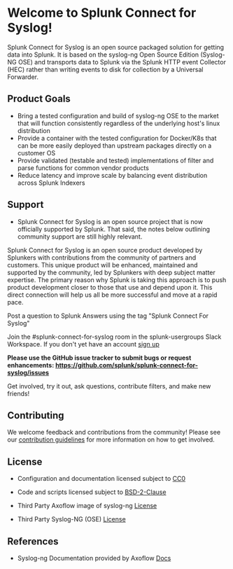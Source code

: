 # Welcome to Splunk Connect for Syslog!

Splunk Connect for Syslog is an open source packaged solution for 
getting data into Splunk.  It is based on the syslog-ng Open Source Edition (Syslog-NG OSE) and transports data to Splunk via the Splunk 
HTTP event Collector (HEC) rather than writing events to disk for collection by a Universal Forwarder.

## Product Goals

* Bring a tested configuration and build of syslog-ng OSE to the market that will function consistently regardless of the underlying host's linux distribution
* Provide a container with the tested configuration for Docker/K8s that can be more easily deployed than upstream packages directly on a customer OS
* Provide validated (testable and tested) implementations of filter and parse functions for common vendor products
* Reduce latency and improve scale by balancing event distribution across Splunk Indexers


## Support

* Splunk Connect for Syslog is an open source project that is now officially supported by Splunk.  That said, the notes below outlining community support are still highly relevant.

Splunk Connect for Syslog is an open source product developed by Splunkers with contributions from the community of partners and customers.
This unique product will be enhanced, maintained and supported by the community, led by Splunkers with deep subject matter expertise. The
primary reason why Splunk is taking this approach is to push product development closer to those that use and depend upon it. This direct
connection will help us all be more successful and move at a rapid pace.

Post a question to Splunk Answers using the tag "Splunk Connect For Syslog"

Join the #splunk-connect-for-syslog room in the splunk-usergroups Slack Workspace. If you don't yet have an account [sign up](https://docs.splunk.com/Documentation/Community/1.0/community/Chat)

**Please use the GitHub issue tracker to submit bugs or request enhancements: https://github.com/splunk/splunk-connect-for-syslog/issues**

Get involved, try it out, ask questions, contribute filters, and make new friends!

## Contributing

We welcome feedback and contributions from the community! Please see our [contribution guidelines](CONTRIBUTING.md) for more information on how to get involved.

## License

* Configuration and documentation licensed subject to [CC0](LICENSE-CC0)

* Code and scripts licensed subject to [BSD-2-Clause](LICENSE-BSD2) 

* Third Party Axoflow image of syslog-ng [License](https://github.com/axoflow/axosyslog-docker/blob/main/LICENSE.)

* Third Party Syslog-NG (OSE) [License](https://github.com/balabit/syslog-ng)

## References

* Syslog-ng Documentation provided by Axoflow [Docs](https://axoflow.com/docs/axosyslog/)
